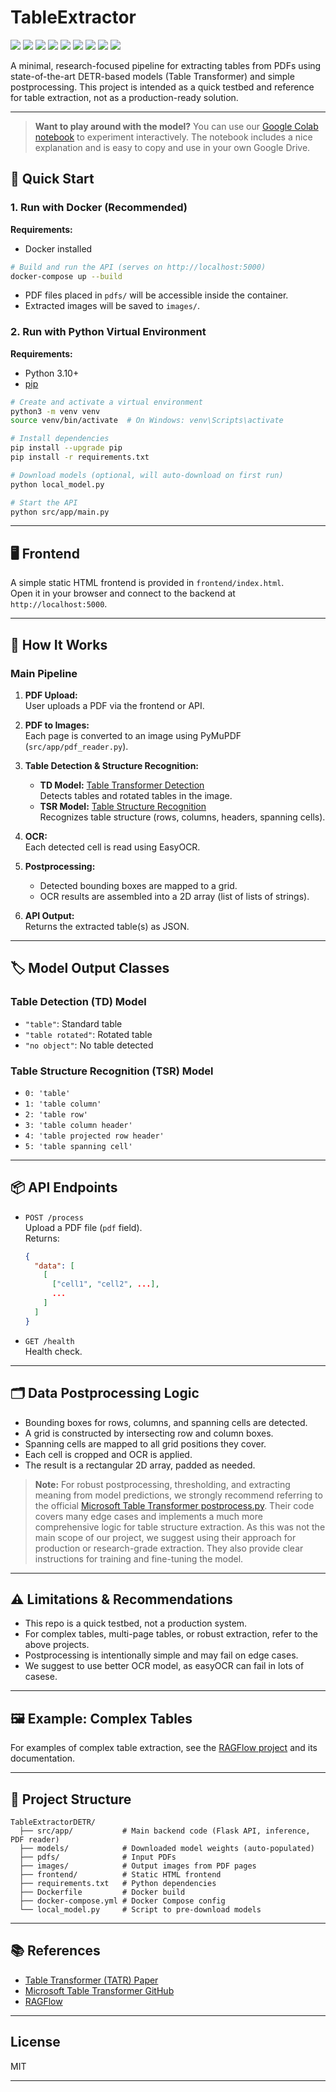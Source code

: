 # TableExtractor

<img src="https://img.shields.io/badge/-Python-blue?style=for-the-badge">
<img src="https://img.shields.io/badge/-Flask-black?style=for-the-badge">
<img src="https://img.shields.io/badge/-PyTorch-EE4C2C?style=for-the-badge&logo=pytorch&logoColor=white">
<img src="https://img.shields.io/badge/-HuggingFace-yellow?style=for-the-badge&logo=huggingface&logoColor=black">
<img src="https://img.shields.io/badge/-Numpy-blue?style=for-the-badge&logo=numpy&logoColor=white">
<img src="https://img.shields.io/badge/-Matplotlib-darkgreen?style=for-the-badge&logo=matplotlib&logoColor=white">
<img src="https://img.shields.io/badge/-Pillow-lightgrey?style=for-the-badge">
<img src="https://img.shields.io/badge/-EasyOCR-orange?style=for-the-badge">
<img src="https://img.shields.io/badge/-PyMuPDF-lightblue?style=for-the-badge">

A minimal, research-focused pipeline for extracting tables from PDFs using state-of-the-art DETR-based models (Table Transformer) and simple postprocessing. This project is intended as a quick testbed and reference for table extraction, not as a production-ready solution.

---

> **Want to play around with the model?**
> You can use our [Google Colab notebook](https://colab.research.google.com/drive/1ycYcKH8obluiutpk2F5EzM6mQZvg12hC?usp=sharing) to experiment interactively. The notebook includes a nice explanation and is easy to copy and use in your own Google Drive.

## 🚀 Quick Start

### 1. Run with Docker (Recommended)

**Requirements:**

- Docker installed

```bash
# Build and run the API (serves on http://localhost:5000)
docker-compose up --build
```

- PDF files placed in `pdfs/` will be accessible inside the container.
- Extracted images will be saved to `images/`.

### 2. Run with Python Virtual Environment

**Requirements:**

- Python 3.10+
- [pip](https://pip.pypa.io/en/stable/installation/)

```bash
# Create and activate a virtual environment
python3 -m venv venv
source venv/bin/activate  # On Windows: venv\Scripts\activate

# Install dependencies
pip install --upgrade pip
pip install -r requirements.txt

# Download models (optional, will auto-download on first run)
python local_model.py

# Start the API
python src/app/main.py
```

---

## 🖥️ Frontend

A simple static HTML frontend is provided in `frontend/index.html`.  
Open it in your browser and connect to the backend at `http://localhost:5000`.

---

## 🧠 How It Works

### Main Pipeline

1. **PDF Upload:**  
   User uploads a PDF via the frontend or API.

2. **PDF to Images:**  
   Each page is converted to an image using PyMuPDF (`src/app/pdf_reader.py`).

3. **Table Detection & Structure Recognition:**

   - **TD Model:** [Table Transformer Detection](https://huggingface.co/microsoft/table-transformer-detection)  
     Detects tables and rotated tables in the image.
   - **TSR Model:** [Table Structure Recognition](https://huggingface.co/microsoft/table-structure-recognition-v1.1-all)  
     Recognizes table structure (rows, columns, headers, spanning cells).

4. **OCR:**  
   Each detected cell is read using EasyOCR.

5. **Postprocessing:**

   - Detected bounding boxes are mapped to a grid.
   - OCR results are assembled into a 2D array (list of lists of strings).

6. **API Output:**  
   Returns the extracted table(s) as JSON.

---

## 🏷️ Model Output Classes

### Table Detection (TD) Model

- `"table"`: Standard table
- `"table rotated"`: Rotated table
- `"no object"`: No table detected

### Table Structure Recognition (TSR) Model

- `0: 'table'`
- `1: 'table column'`
- `2: 'table row'`
- `3: 'table column header'`
- `4: 'table projected row header'`
- `5: 'table spanning cell'`

---

## 📦 API Endpoints

- `POST /process`  
  Upload a PDF file (`pdf` field).  
  Returns:

  ```json
  {
    "data": [
      [
        ["cell1", "cell2", ...],
        ...
      ]
    ]
  }
  ```

- `GET /health`  
  Health check.

---

## 🗂️ Data Postprocessing Logic

- Bounding boxes for rows, columns, and spanning cells are detected.
- A grid is constructed by intersecting row and column boxes.
- Spanning cells are mapped to all grid positions they cover.
- Each cell is cropped and OCR is applied.
- The result is a rectangular 2D array, padded as needed.

> **Note:**
> For robust postprocessing, thresholding, and extracting meaning from model predictions, we strongly recommend referring to the official [Microsoft Table Transformer postprocess.py](https://github.com/microsoft/table-transformer/blob/main/src/postprocess.py). Their code covers many edge cases and implements a much more comprehensive logic for table structure extraction. As this was not the main scope of our project, we suggest using their approach for production or research-grade extraction. They also provide clear instructions for training and fine-tuning the model.

---

## ⚠️ Limitations & Recommendations

- This repo is a quick testbed, not a production system.
- For complex tables, multi-page tables, or robust extraction, refer to the above projects.
- Postprocessing is intentionally simple and may fail on edge cases.
- We suggest to use better OCR model, as easyOCR can fail in lots of casese.

---

## 🖼️ Example: Complex Tables

For examples of complex table extraction, see the [RAGFlow project](https://github.com/microsoft/table-transformer) and its documentation.

---

## 📁 Project Structure

```
TableExtractorDETR/
  ├── src/app/           # Main backend code (Flask API, inference, PDF reader)
  ├── models/            # Downloaded model weights (auto-populated)
  ├── pdfs/              # Input PDFs
  ├── images/            # Output images from PDF pages
  ├── frontend/          # Static HTML frontend
  ├── requirements.txt   # Python dependencies
  ├── Dockerfile         # Docker build
  ├── docker-compose.yml # Docker Compose config
  └── local_model.py     # Script to pre-download models
```

---

## 📚 References

- [Table Transformer (TATR) Paper](https://arxiv.org/abs/2204.08320)
- [Microsoft Table Transformer GitHub](https://github.com/microsoft/table-transformer)
- [RAGFlow](https://github.com/microsoft/table-transformer)

---

## License

MIT

---
